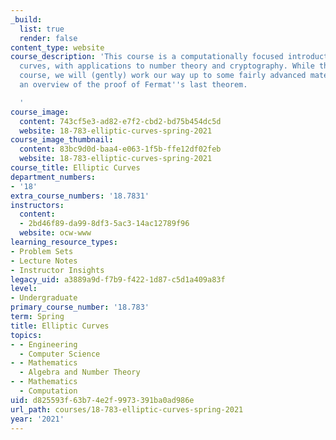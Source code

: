 ```yaml
---
_build:
  list: true
  render: false
content_type: website
course_description: 'This course is a computationally focused introduction to elliptic
  curves, with applications to number theory and cryptography. While this is an introductory
  course, we will (gently) work our way up to some fairly advanced material, including
  an overview of the proof of Fermat''s last theorem.

  '
course_image:
  content: 743cf5e3-ad82-e7f2-cbd2-bd75b454dc5d
  website: 18-783-elliptic-curves-spring-2021
course_image_thumbnail:
  content: 83bc9d0d-baa4-e063-1f5b-ffe12df02feb
  website: 18-783-elliptic-curves-spring-2021
course_title: Elliptic Curves
department_numbers:
- '18'
extra_course_numbers: '18.7831'
instructors:
  content:
  - 2bd46f89-da99-8df3-5ac3-14ac12789f96
  website: ocw-www
learning_resource_types:
- Problem Sets
- Lecture Notes
- Instructor Insights
legacy_uid: a3889a9d-f7b9-f422-1d87-c5d1a409a83f
level:
- Undergraduate
primary_course_number: '18.783'
term: Spring
title: Elliptic Curves
topics:
- - Engineering
  - Computer Science
- - Mathematics
  - Algebra and Number Theory
- - Mathematics
  - Computation
uid: d825593f-63b7-4e2f-9973-391ba0ad986e
url_path: courses/18-783-elliptic-curves-spring-2021
year: '2021'
---
```

